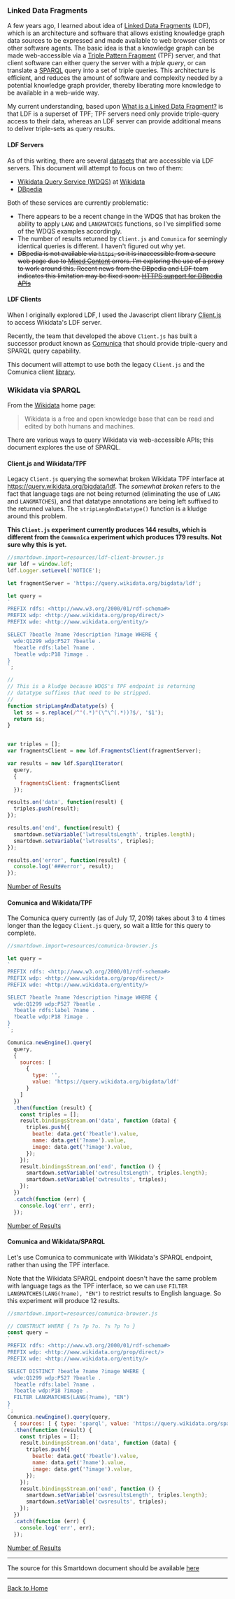 ### Linked Data Fragments

A few years ago, I learned about idea of [Linked Data Fragments](http://linkeddatafragments.org) (LDF), which is an architecture and software that allows existing knowledge graph data sources to be expressed and made available to web browser clients or other software agents. The basic idea is that a knowledge graph can be made web-accessible via a [Triple Pattern Fragment](http://linkeddatafragments.org/in-depth/#tpf) (TPF) server, and that client software can either query the server with a *triple query*, or can translate a [SPARQL](https://en.wikipedia.org/wiki/SPARQL) query into a set of triple queries. This architecture is efficient, and reduces the amount of software and complexity needed by a potential knowledge graph provider, thereby liberating more knowledge to be available in a web-wide way.

My current understanding, based upon [What is a Linked Data Fragment?](http://linkeddatafragments.org/in-depth/#ldf) is that LDF is a superset of TPF; TPF servers need only provide triple-query access to their data, whereas an LDF server can provide additional means to deliver triple-sets as query results.

#### LDF Servers

As of this writing, there are several [datasets](http://linkeddatafragments.org/data/) that are accessible via LDF servers. This document will attempt to focus on two of them:
- [Wikidata Query Service (WDQS)](https://www.mediawiki.org/wiki/Wikidata_Query_Service/User_Manual) at [Wikidata](https://query.wikidata.org/bigdata/ldf)
- [DBpedia](http://fragments.dbpedia.org)

Both of these services are currently problematic:
- There appears to be a recent change in the WDQS that has broken the ability to apply `LANG` and `LANGMATCHES` functions, so I've simplified some of the WDQS examples accordingly.
- The number of results returned by `Client.js` and `Comunica` for seemingly identical queries is different. I haven't figured out why yet.
- ~~DBpedia is not available via `https`, so it is inaccessible from a secure web page due to [Mixed Content](https://developer.mozilla.org/en-US/docs/Web/Security/Mixed_content#Mixed_active_content) errors. I'm exploring the use of a proxy to work around this. Recent news from the DBpedia and LDF team indicates this limitation may be fixed soon: [HTTPS support for DBpedia APIs](https://forum.dbpedia.org/t/https-support-for-dbpedia-apis/54/3)~~

#### LDF Clients

When I originally explored LDF, I used the Javascript client library [Client.js](https://github.com/LinkedDataFragments/Client.js) to access Wikidata's LDF server.

Recently, the team that developed the above `Client.js` has built a successor product known as [Comunica](http://comunica.linkeddatafragments.org) that should provide triple-query and SPARQL query capability.

This document will attempt to use both the legacy `Client.js` and the Comunica client [library](https://github.com/comunica/comunica/tree/master/packages/actor-init-sparql#usage-within-application).


### Wikidata via SPARQL

From the [Wikidata]() home page:

> Wikidata is a free and open knowledge base that can be read and edited by both humans and machines.

There are various ways to query Wikidata via web-accessible APIs; this document explores the use of SPARQL.

#### Client.js and Wikidata/TPF

Legacy `Client.js` querying the somewhat broken Wikidata TPF interface at https://query.wikidata.org/bigdata/ldf. The *somewhat broken* refers to the fact that language tags are not being returned (eliminating the use of `LANG` and `LANGMATCHES`), and that datatype annotations are being left suffixed to the returned values. The `stripLangAndDatatype()` function is a kludge around this problem.

**This `Client.js` experiment currently produces 144 results, which is different from the `Communica` experiment which produces 179 results. Not sure why this is yet.**


```javascript /playable/autoplay
//smartdown.import=resources/ldf-client-browser.js
var ldf = window.ldf;
ldf.Logger.setLevel('NOTICE');

let fragmentServer = 'https://query.wikidata.org/bigdata/ldf';

let query =
`
PREFIX rdfs: <http://www.w3.org/2000/01/rdf-schema#>
PREFIX wdp: <http://www.wikidata.org/prop/direct/>
PREFIX wde: <http://www.wikidata.org/entity/>

SELECT ?beatle ?name ?description ?image WHERE {
  wde:Q1299 wdp:P527 ?beatle .
  ?beatle rdfs:label ?name .
  ?beatle wdp:P18 ?image .
}
`;

//
// This is a kludge because WDQS's TPF endpoint is returning
// datatype suffixes that need to be stripped.
//
function stripLangAndDatatype(s) {
  let ss = s.replace(/^"(.*)"(\^\^(.*))?$/, '$1');
  return ss;
}


var triples = [];
var fragmentsClient = new ldf.FragmentsClient(fragmentServer);

var results = new ldf.SparqlIterator(
  query,
  {
    fragmentsClient: fragmentsClient
  });

results.on('data', function(result) {
  triples.push(result);
});

results.on('end', function(result) {
  smartdown.setVariable('lwtresultsLength', triples.length);
  smartdown.setVariable('lwtresults', triples);
});

results.on('error', function(result) {
  console.log('###error', result);
});
```

[Number of Results](:!lwtresultsLength)
[](:!lwtresults)


#### Comunica and Wikidata/TPF

The Comunica query currently (as of July 17, 2019) takes about 3 to 4 times longer than the legacy `Client.js` query, so wait a little for this query to complete.

```javascript /playable/autoplay
//smartdown.import=resources/comunica-browser.js

let query =
`
PREFIX rdfs: <http://www.w3.org/2000/01/rdf-schema#>
PREFIX wdp: <http://www.wikidata.org/prop/direct/>
PREFIX wde: <http://www.wikidata.org/entity/>

SELECT ?beatle ?name ?description ?image WHERE {
  wde:Q1299 wdp:P527 ?beatle .
  ?beatle rdfs:label ?name .
  ?beatle wdp:P18 ?image .
}
`;

Comunica.newEngine().query(
  query,
  {
    sources: [
      {
        type: '',
        value: 'https://query.wikidata.org/bigdata/ldf'
      }
    ]
  })
  .then(function (result) {
    const triples = [];
    result.bindingsStream.on('data', function (data) {
      triples.push({
        beatle: data.get('?beatle').value,
        name: data.get('?name').value,
        image: data.get('?image').value,
      });
    });
    result.bindingsStream.on('end', function () {
      smartdown.setVariable('cwtresultsLength', triples.length);
      smartdown.setVariable('cwtresults', triples);
    });
  })
  .catch(function (err) {
    console.log('err', err);
  });

```

[Number of Results](:!cwtresultsLength)
[](:!cwtresults)


#### Comunica and Wikidata/SPARQL

Let's use Comunica to communicate with Wikidata's SPARQL endpoint, rather than using the TPF interface.

Note that the Wikidata SPARQL endpoint doesn't have the same problem with language tags as the TPF interface, so we can use `FILTER LANGMATCHES(LANG(?name), "EN")` to restrict results to English language. So this experiment will produce 12 results.

```javascript /playable/autoplay
//smartdown.import=resources/comunica-browser.js

// CONSTRUCT WHERE { ?s ?p ?o. ?s ?p ?o }
const query =
`
PREFIX rdfs: <http://www.w3.org/2000/01/rdf-schema#>
PREFIX wdp: <http://www.wikidata.org/prop/direct/>
PREFIX wde: <http://www.wikidata.org/entity/>

SELECT DISTINCT ?beatle ?name ?image WHERE {
  wde:Q1299 wdp:P527 ?beatle .
  ?beatle rdfs:label ?name .
  ?beatle wdp:P18 ?image .
  FILTER LANGMATCHES(LANG(?name), "EN")
}
`;
Comunica.newEngine().query(query,
  { sources: [ { type: 'sparql', value: 'https://query.wikidata.org/sparql' } ] })
  .then(function (result) {
    const triples = [];
    result.bindingsStream.on('data', function (data) {
      triples.push({
        beatle: data.get('?beatle').value,
        name: data.get('?name').value,
        image: data.get('?image').value,
      });
    });
    result.bindingsStream.on('end', function () {
      smartdown.setVariable('cwsresultsLength', triples.length);
      smartdown.setVariable('cwsresults', triples);
    });
  })
  .catch(function (err) {
    console.log('err', err);
  });

```

[Number of Results](:!cwsresultsLength)
[](:!cwsresults)

---

The source for this Smartdown document should be available [here](/LDF.md)

---

[Back to Home](:@Home)
